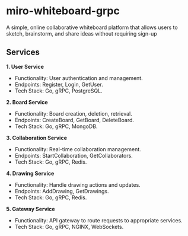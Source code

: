 # miro-whiteboard-grpc
A simple, online collaborative whiteboard platform that allows users to sketch, brainstorm, and share ideas without requiring sign-up
## Services
**1. User Service**
- Functionality: User authentication and management.
- Endpoints: Register, Login, GetUser.
- Tech Stack: Go, gRPC, PostgreSQL.

**2. Board Service**
- Functionality: Board creation, deletion, retrieval.
- Endpoints: CreateBoard, GetBoard, DeleteBoard.
- Tech Stack: Go, gRPC, MongoDB.

**3. Collaboration Service**
- Functionality: Real-time collaboration management.
- Endpoints: StartCollaboration, GetCollaborators.
- Tech Stack: Go, gRPC, Redis.

**4. Drawing Service**
- Functionality: Handle drawing actions and updates.
- Endpoints: AddDrawing, GetDrawings.
- Tech Stack: Go, gRPC, Redis.

**5. Gateway Service**
- Functionality: API gateway to route requests to appropriate services.
- Tech Stack: Go, gRPC, NGINX, WebSockets.
